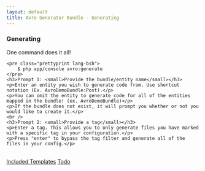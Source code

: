 ```yaml
---
layout: default
title: Avro Generator Bundle - Generating
---
```


<div class="page-header">
    <h3>Generating</h3>
</div>
<div>
    <p>One command does it all!</p>

    <pre class="prettyprint lang-bsh">
        $ php app/console avro:generate
    </pre>
    <h3>Prompt 1: <small>Provide the bundle/entity name</small></h3>
    <p>Enter an entity you wish to generate code from. Use shortcut notation (Ex. AvroDemoBundle:Post).</p>
    <p>You can omit the entity to generate code for all of the entities mapped in the bundle! (ex. AvroDemoBundle)</p>
    <p>If the bundle does not exist, it will prompt you whether or not you would like to create it.</p>
    <br />
    <h3>Prompt 2: <small>Provide a tag</small></h3>
    <p>Enter a tag. This allows you to only generate files you have marked with a specific tag in your configuration.</p>
    <p>Press "enter" to bypass the tag filter and generate all of the files in your config.</p>
</div> 
<br />
<a class="btn pull-left" href="includedTemplates.html">Included Templates<i class="icon-arrow-left"></i></a>
<a class="btn pull-right" href="todo.html">Todo<i class="icon-arrow-right"></i></a>
